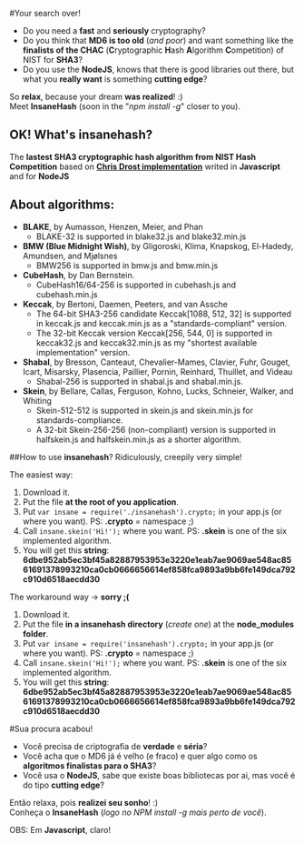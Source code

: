 #Your search over!

* Do you need a **fast** and **seriously** cryptography?
* Do you think that **MD6 is too old** (*and poor*) and want something like the **finalists of the CHAC** (**C**ryptographic **H**ash **A**lgorithm **C**ompetition) of NIST for **SHA3**?
* Do you use the **NodeJS**, knows that there is good libraries out there, but what you **really want** is something **cutting edge**?

So **relax**, because your dream **was realized**! :)  
Meet **InsaneHash** (soon in the "*npm install -g*" closer to you).

## OK! What's **insanehash?**  
The **lastest SHA3 cryptographic hash algorithm from NIST Hash Competition** based on [**Chris Drost implementation**](https://github.com/drostie/sha3-js) writed in **Javascript** and for **NodeJS**

## About algorithms:  

* **BLAKE**, by Aumasson, Henzen, Meier, and Phan  
  * BLAKE-32 is supported in blake32.js and blake32.min.js
* **BMW (Blue Midnight Wish)**, by Gligoroski, Klima, Knapskog, El-Hadedy, Amundsen, and Mjølsnes
  * BMW256 is supported in bmw.js and bmw.min.js
* **CubeHash**, by Dan Bernstein.
  * CubeHash16/64-256 is supported in cubehash.js and cubehash.min.js
* **Keccak**, by Bertoni, Daemen, Peeters, and van Assche
  * The 64-bit SHA3-256 candidate Keccak[1088, 512, 32] is supported in keccak.js and keccak.min.js as a "standards-compliant" version.
  * The 32-bit Keccak version Keccak[256, 544, 0] is supported in keccak32.js and keccak32.min.js as my "shortest available implementation" version.
* **Shabal**, by Bresson, Canteaut, Chevalier-Mames, Clavier, Fuhr, Gouget, Icart, Misarsky, Plasencia, Paillier, Pornin, Reinhard, Thuillet, and Videau
  * Shabal-256 is supported in shabal.js and shabal.min.js.
* **Skein**, by Bellare, Callas, Ferguson, Kohno, Lucks, Schneier, Walker, and Whiting
  * Skein-512-512 is supported in skein.js and skein.min.js for standards-compliance.
  * A 32-bit Skein-256-256 (non-compliant) version is supported in halfskein.js and halfskein.min.js as a shorter algorithm.

##How to use **insanehash**?
Ridiculously, creepily very simple!  

The easiest way:  

1. Download it.  
2. Put the file **at the root of you application**.  
3. Put `var insane = require('./insanehash').crypto;` in your app.js (or where you want). PS: **.crypto** = namespace ;)  
4. Call `insane.skein('Hi!');` where you want. PS: **.skein** is one of the six implemented algorithm. 
5. You will get this **string**: **6dbe952ab5ec3bf45a82887953953e3220e1eab7ae9069ae548ac8561691378993210ca0cb0666656614ef858fca9893a9bb6fe149dca792c910d6518aecdd30**  

The workaround way -> **sorry ;(**  

1. Download it.  
2. Put the file **in a insanehash directory** (_create one_) at the **node_modules folder**.  
3. Put `var insane = require('insanehash').crypto;` in your app.js (or where you want). PS: **.crypto** = namespace ;)  
4. Call `insane.skein('Hi!');` where you want. PS: **.skein** is one of the six implemented algorithm.  
5. You will get this **string**: **6dbe952ab5ec3bf45a82887953953e3220e1eab7ae9069ae548ac8561691378993210ca0cb0666656614ef858fca9893a9bb6fe149dca792c910d6518aecdd30**  

#Sua procura acabou!

* Você precisa de criptografia de **verdade** e **séria**?  
* Você acha que o MD6 já é velho (e fraco) e quer algo como os **algoritmos finalistas para o SHA3**?  
* Você usa o **NodeJS**, sabe que existe boas bibliotecas por ai, mas você é do tipo **cutting edge**?  

Então relaxa, pois **realizei seu sonho**! :)  
Conheça o **InsaneHash** (_logo no NPM install -g mais perto de você_).

OBS: Em **Javascript**, claro!
